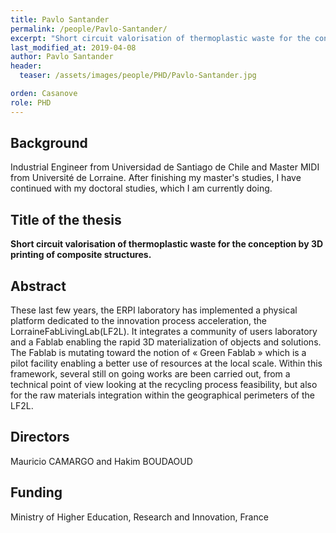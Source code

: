 ```yaml
---
title: Pavlo Santander
permalink: /people/Pavlo-Santander/
excerpt: "Short circuit valorisation of thermoplastic waste for the conception by 3D printing of composite structures"
last_modified_at: 2019-04-08
author: Pavlo Santander
header:
  teaser: /assets/images/people/PHD/Pavlo-Santander.jpg

orden: Casanove
role: PHD
---
```


## Background

Industrial Engineer from Universidad de Santiago de Chile and Master MIDI from Université de Lorraine. After finishing my master's studies, I have continued with my doctoral studies, which I am currently doing. 

## Title of the thesis

**Short circuit valorisation of thermoplastic waste for the conception by 3D printing of composite structures.**

## Abstract

These last few years, the ERPI laboratory has implemented a physical platform dedicated to the innovation process acceleration, the LorraineFabLivingLab(LF2L). It integrates a community of users laboratory and a Fablab enabling the rapid 3D materialization of objects and solutions.  The Fablab is mutating toward the notion of « Green Fablab » which is a pilot facility enabling a better use of resources at the local scale. Within this framework, several still on going works are been carried out, from a technical point of view looking at the recycling process feasibility, but also for the raw materials integration within the geographical perimeters of the LF2L. 


## Directors 

Mauricio CAMARGO and Hakim BOUDAOUD

## Funding 

Ministry of Higher Education, Research and Innovation, France 